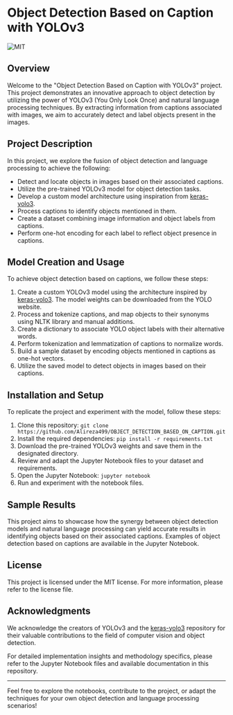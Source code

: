 # Object Detection Based on Caption with YOLOv3

![MIT](https://img.shields.io/badge/License-MIT-brightgreen.svg)

## Overview

Welcome to the "Object Detection Based on Caption with YOLOv3" project. This project demonstrates an innovative approach to object detection by utilizing the power of YOLOv3 (You Only Look Once) and natural language processing techniques. By extracting information from captions associated with images, we aim to accurately detect and label objects present in the images.

## Project Description

In this project, we explore the fusion of object detection and language processing to achieve the following:

- Detect and locate objects in images based on their associated captions.
- Utilize the pre-trained YOLOv3 model for object detection tasks.
- Develop a custom model architecture using inspiration from [keras-yolo3](https://github.com/experiencor/keras-yolo3).
- Process captions to identify objects mentioned in them.
- Create a dataset combining image information and object labels from captions.
- Perform one-hot encoding for each label to reflect object presence in captions.

## Model Creation and Usage

To achieve object detection based on captions, we follow these steps:

1. Create a custom YOLOv3 model using the architecture inspired by [keras-yolo3](https://github.com/experiencor/keras-yolo3). The model weights can be downloaded from the YOLO website.
2. Process and tokenize captions, and map objects to their synonyms using NLTK library and manual additions.
3. Create a dictionary to associate YOLO object labels with their alternative words.
4. Perform tokenization and lemmatization of captions to normalize words.
5. Build a sample dataset by encoding objects mentioned in captions as one-hot vectors.
6. Utilize the saved model to detect objects in images based on their captions.

## Installation and Setup

To replicate the project and experiment with the model, follow these steps:

1. Clone this repository: `git clone https://github.com/Alireza499/OBJECT_DETECTION_BASED_ON_CAPTION.git`
2. Install the required dependencies: `pip install -r requirements.txt`
3. Download the pre-trained YOLOv3 weights and save them in the designated directory.
4. Review and adapt the Jupyter Notebook files to your dataset and requirements.
5. Open the Jupyter Notebook: `jupyter notebook`
6. Run and experiment with the notebook files.

## Sample Results

This project aims to showcase how the synergy between object detection models and natural language processing can yield accurate results in identifying objects based on their associated captions. Examples of object detection based on captions are available in the Jupyter Notebook.

## License

This project is licensed under the MIT license. For more information, please refer to the license file.

## Acknowledgments

We acknowledge the creators of YOLOv3 and the [keras-yolo3](https://github.com/experiencor/keras-yolo3) repository for their valuable contributions to the field of computer vision and object detection.

For detailed implementation insights and methodology specifics, please refer to the Jupyter Notebook files and available documentation in this repository.

---

Feel free to explore the notebooks, contribute to the project, or adapt the techniques for your own object detection and language processing scenarios!
